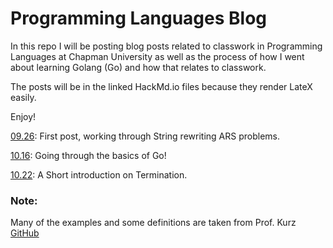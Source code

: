 Programming Languages Blog
==========================
In this repo I will be posting blog posts related to classwork in Programming Languages at Chapman University as well as the process of how I went about learning Golang (Go) and how that relates to classwork.

The posts will be in the linked HackMd.io files because they render LateX easily.

Enjoy!

[09.26](https://hackmd.io/s/SJJcTSFYQ): First post, working through String rewriting ARS problems.

[10.16](https://hackmd.io/s/SkAW-Jjt7): Going through the basics of Go!

[10.22](https://hackmd.io/s/B1bPV-HiQ): A Short introduction on Termination.


### Note:
Many of the examples and some definitions are taken from Prof. Kurz [GitHub](https://github.com/alexhkurz/programming-languages)
